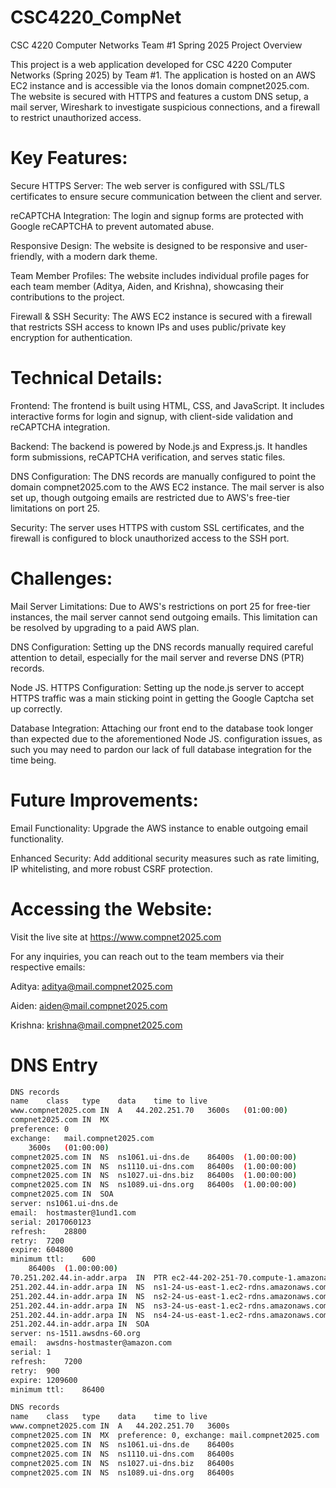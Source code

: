 # CSC4220_CompNet
CSC 4220 Computer Networks Team #1 Spring 2025
Project Overview

This project is a web application developed for CSC 4220 Computer Networks (Spring 2025) by Team #1. The application is hosted on an AWS EC2 instance and is accessible via the Ionos domain compnet2025.com. The website is secured with HTTPS and features a custom DNS setup, a mail server, Wireshark to investigate suspicious connections, and a firewall to restrict unauthorized access.
# Key Features:

Secure HTTPS Server: The web server is configured with SSL/TLS certificates to ensure secure communication between the client and server.

reCAPTCHA Integration: The login and signup forms are protected with Google reCAPTCHA to prevent automated abuse.

Responsive Design: The website is designed to be responsive and user-friendly, with a modern dark theme.

Team Member Profiles: The website includes individual profile pages for each team member (Aditya, Aiden, and Krishna), showcasing their contributions to the project.

Firewall & SSH Security: The AWS EC2 instance is secured with a firewall that restricts SSH access to known IPs and uses public/private key encryption for authentication.

# Technical Details:

Frontend: The frontend is built using HTML, CSS, and JavaScript. It includes interactive forms for login and signup, with client-side validation and reCAPTCHA integration.

Backend: The backend is powered by Node.js and Express.js. It handles form submissions, reCAPTCHA verification, and serves static files.

DNS Configuration: The DNS records are manually configured to point the domain compnet2025.com to the AWS EC2 instance. The mail server is also set up, though outgoing emails are restricted due to AWS's free-tier limitations on port 25.

Security: The server uses HTTPS with custom SSL certificates, and the firewall is configured to block unauthorized access to the SSH port.


# Challenges:

Mail Server Limitations: Due to AWS's restrictions on port 25 for free-tier instances, the mail server cannot send outgoing emails. This limitation can be resolved by upgrading to a paid AWS plan.

DNS Configuration: Setting up the DNS records manually required careful attention to detail, especially for the mail server and reverse DNS (PTR) records.

Node JS. HTTPS Configuration: Setting  up the node.js server to accept HTTPS traffic was a main sticking point in getting the Google Captcha set up correctly.

Database Integration: Attaching our front end to the database took longer than expected due to the aforementioned Node JS. configuration issues, as such you may need to pardon our lack of full database integration for the time being.

# Future Improvements:

Email Functionality: Upgrade the AWS instance to enable outgoing email functionality.

Enhanced Security: Add additional security measures such as rate limiting, IP whitelisting, and more robust CSRF protection.

# Accessing the Website:

Visit the live site at https://www.compnet2025.com

For any inquiries, you can reach out to the team members via their respective emails:

Aditya: aditya@mail.compnet2025.com

Aiden: aiden@mail.compnet2025.com

Krishna: krishna@mail.compnet2025.com

# DNS Entry

``` bash
DNS records
name	class	type	data	time to live
www.compnet2025.com	IN	A	44.202.251.70	3600s	(01:00:00)
compnet2025.com	IN	MX	
preference:	0
exchange:	mail.compnet2025.com
	3600s	(01:00:00)
compnet2025.com	IN	NS	ns1061.ui-dns.de	86400s	(1.00:00:00)
compnet2025.com	IN	NS	ns1110.ui-dns.com	86400s	(1.00:00:00)
compnet2025.com	IN	NS	ns1027.ui-dns.biz	86400s	(1.00:00:00)
compnet2025.com	IN	NS	ns1089.ui-dns.org	86400s	(1.00:00:00)
compnet2025.com	IN	SOA	
server:	ns1061.ui-dns.de
email:	hostmaster@1und1.com
serial:	2017060123
refresh:	28800
retry:	7200
expire:	604800
minimum ttl:	600
	86400s	(1.00:00:00)
70.251.202.44.in-addr.arpa	IN	PTR	ec2-44-202-251-70.compute-1.amazonaws.com	300s	(00:05:00)
251.202.44.in-addr.arpa	IN	NS	ns1-24-us-east-1.ec2-rdns.amazonaws.com	300s	(00:05:00)
251.202.44.in-addr.arpa	IN	NS	ns2-24-us-east-1.ec2-rdns.amazonaws.com	300s	(00:05:00)
251.202.44.in-addr.arpa	IN	NS	ns3-24-us-east-1.ec2-rdns.amazonaws.com	300s	(00:05:00)
251.202.44.in-addr.arpa	IN	NS	ns4-24-us-east-1.ec2-rdns.amazonaws.com	300s	(00:05:00)
251.202.44.in-addr.arpa	IN	SOA	
server:	ns-1511.awsdns-60.org
email:	awsdns-hostmaster@amazon.com
serial:	1
refresh:	7200
retry:	900
expire:	1209600
minimum ttl:	86400

DNS records
name	class	type	data	time to live
www.compnet2025.com	IN	A	44.202.251.70	3600s
compnet2025.com	IN	MX	preference: 0, exchange: mail.compnet2025.com	3600s
compnet2025.com	IN	NS	ns1061.ui-dns.de	86400s
compnet2025.com	IN	NS	ns1110.ui-dns.com	86400s
compnet2025.com	IN	NS	ns1027.ui-dns.biz	86400s
compnet2025.com	IN	NS	ns1089.ui-dns.org	86400s

```
